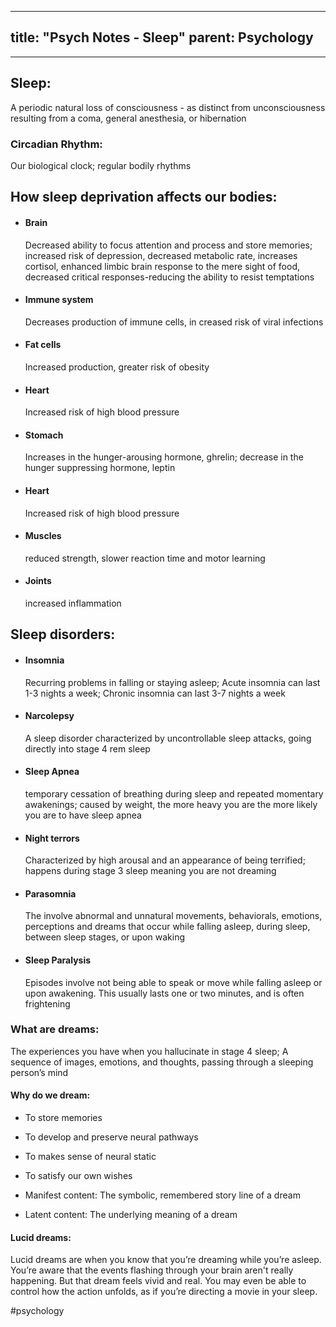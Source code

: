 
---
title: "Psych Notes - Sleep"
parent: Psychology
---
___
## Sleep:
A periodic natural loss of consciousness - as distinct from unconsciousness resulting from a coma, general anesthesia, or hibernation
### Circadian Rhythm:
Our biological clock; regular bodily rhythms

## How sleep deprivation affects our bodies:
- #### Brain
	Decreased ability to focus attention and process and store memories; increased risk of depression, decreased metabolic rate, increases cortisol, enhanced limbic brain response to the mere sight of food, decreased critical responses-reducing the ability to resist temptations
- #### Immune system
	Decreases production of immune cells, in creased risk of viral infections
- #### Fat cells
	Increased production, greater risk of obesity
- #### Heart
	Increased risk of high blood pressure
- #### Stomach
	Increases in the hunger-arousing hormone, ghrelin; decrease in the hunger suppressing hormone, leptin
- #### Heart
	Increased risk of high blood pressure
- #### Muscles
	reduced strength, slower reaction time and motor learning
- #### Joints
	increased inflammation
  

## Sleep disorders:

- #### Insomnia
	Recurring problems in falling or staying asleep; Acute insomnia can last 1-3 nights a week; Chronic insomnia can last 3-7 nights a week
    
- #### Narcolepsy
	A sleep disorder characterized by uncontrollable sleep attacks, going directly into stage 4 rem sleep
    
- #### Sleep Apnea
	temporary cessation of breathing during sleep and repeated momentary awakenings; caused by weight, the more heavy you are the more likely you are to have sleep apnea
    
- #### Night terrors
	Characterized by high arousal and an appearance of being terrified; happens during stage 3 sleep meaning you are not dreaming
    
- #### Parasomnia
	The involve abnormal and unnatural movements, behaviorals, emotions, perceptions and dreams that occur while falling asleep, during sleep, between sleep stages, or upon waking
    
- #### Sleep Paralysis
	Episodes involve not being able to speak or move while falling asleep or upon awakening. This usually lasts one or two minutes, and is often frightening
    

### What are dreams:

The experiences you have when you hallucinate in stage 4 sleep; A sequence of images, emotions, and thoughts, passing through a sleeping person’s mind

#### Why do we dream:
- To store memories
    
- To develop and preserve neural pathways
    
- To makes sense of neural static
    
- To satisfy our own wishes
    
- Manifest content: The symbolic, remembered story line of a dream
    
- Latent content: The underlying meaning of a dream
#### Lucid dreams:
Lucid dreams are when you know that you’re dreaming while you’re asleep. You’re aware that the events flashing through your brain aren't really happening. But that dream feels vivid and real. You may even be able to control how the action unfolds, as if you’re directing a movie in your sleep.

#psychology
